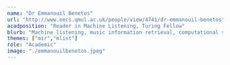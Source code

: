 ```yaml
---
name: "Dr Emmanouil Benetos"
url: "http://www.eecs.qmul.ac.uk/people/view/4741/dr-emmanouil-benetos"
acadposition: "Reader in Machine Listening, Turing Fellow"
blurb: "Machine listening, music information retrieval, computational sound scene analysis, machine learning for audio analysis, language models for music and audio, computational musicology"
themes: ["mir","mlist"]
role: "Academic"
image: "./emmanouilbenetos.jpeg"
---
```


